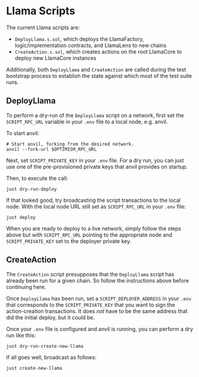 # Llama Scripts

The current Llama scripts are:
* `DeployLlama.s.sol`, which deploys the LlamaFactory, logic/implementation contracts, and LlamaLens to new chains
* `CreateAction.s.sol`, which creates actions on the root LlamaCore to deploy
  new LlamaCore instances

Additionally, both `DeployLlama` and `CreateAction` are called during the test bootstrap process to establish the state against which most of the test suite runs.

## DeployLlama

To perform a dry-run of the `DeployLlama` script on a network, first set the
`SCRIPT_RPC_URL` variable in your `.env` file to a local node, e.g. anvil.

To start anvil:

```shell
# Start anvil, forking from the desired network.
anvil --fork-url $OPTIMISM_RPC_URL
```
Next, set `SCRIPT_PRIVATE_KEY` in your `.env` file. For a dry run, you can just
use one of the pre-provisioned private keys that anvil provides on startup.

Then, to execute the call:

```shell
just dry-run-deploy
```

If that looked good, try broadcasting the script transactions to the local node.
With the local node URL still set as `SCRIPT_RPC_URL` in your `.env` file:

```shell
just deploy
```

When you are ready to deploy to a live network, simply follow the steps above
but with `SCRIPT_RPC_URL` pointing to the appropriate node and
`SCRIPT_PRIVATE_KEY` set to the deployer private key.

## CreateAction

The `CreateAction` script presupposes that the `DeployLlama` script has already
been run for a given chain. So follow the instructions above before continuing
here.

Once `DeployLlama` has been run, set a `SCRIPT_DEPLOYER_ADDRESS` in your `.env` that corresponds to the `SCRIPT_PRIVATE_KEY` that you want to sign the action-creation transactions.
It does *not* have to be the same address that did the initial deploy, but it could be.

Once your `.env` file is configured and anvil is running, you can perform a dry
run like this:

```shell
just dry-run-create-new-llama
```

If all goes well, broadcast as follows:

```shell
just create-new-llama
```
